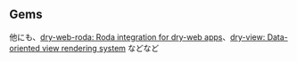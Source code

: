 ## Gems

他にも、[dry\-web\-roda: Roda integration for dry\-web apps](https://github.com/dry-rb/dry-web-roda)、[dry\-view: Data\-oriented view rendering system](https://github.com/dry-rb/dry-view) などなど

